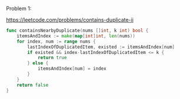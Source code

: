Problem 1:

https://leetcode.com/problems/contains-duplicate-ii

```go
func containsNearbyDuplicate(nums []int, k int) bool {
	itemsAndIndex := make(map[int]int, len(nums))
	for index, num := range nums {
		lastIndexOfDuplicatedItem, existed := itemsAndIndex[num]
		if existed && index-lastIndexOfDuplicatedItem <= k {
			return true
		} else {
			itemsAndIndex[num] = index
		}
	}
	return false
}
```
